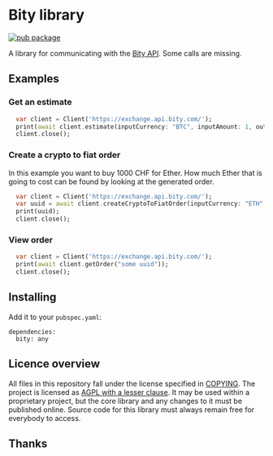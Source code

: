 # Bity library

[![pub package](https://img.shields.io/pub/v/bity.svg)](https://pub.dartlang.org/packages/bity)

A library for communicating with the [Bity API]. Some calls are missing.

## Examples

### Get an estimate
```dart
  var client = Client('https://exchange.api.bity.com/');
  print(await client.estimate(inputCurrency: "BTC", inputAmount: 1, outputCurrency: "CHF"));
  client.close();
```

### Create a crypto to fiat order
In this example you want to buy 1000 CHF for Ether. How much Ether that
is going to cost can be found by looking at the generated order.

```dart
  var client = Client('https://exchange.api.bity.com/');
  var uuid = await client.createCryptoToFiatOrder(inputCurrency: "ETH", outputCurrency: "CHF", outputAmount: 1000, outputIban: "some iban", "owner": {"name": "some name", "address": "some street", "zip": "some zip", "city": "some city", "country": "some country CODE!"}, "reference": "a reference"));
  print(uuid);
  client.close();
```

### View order

```dart
  var client = Client('https://exchange.api.bity.com/');
  print(await client.getOrder("some uuid"));
  client.close();
```

## Installing

Add it to your `pubspec.yaml`:

```
dependencies:
  bity: any
```

## Licence overview

All files in this repository fall under the license specified in 
[COPYING](COPYING). The project is licensed as [AGPL with a lesser clause](https://www.gnu.org/licenses/agpl-3.0.en.html). 
It may be used within a proprietary project, but the core library and any 
changes to it must be published online. Source code for this library must 
always remain free for everybody to access.

## Thanks

[Bity API]: https://doc.bity.com/exchange/v2.html
